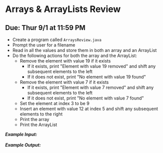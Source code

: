 # Arrays & ArrayLists Review

## Due: Thur 9/1 at 11:59 PM

- Create a program called `ArraysReview.java`
- Prompt the user for a filename
- Read in all the values and store them in both an array and an ArrayList
- Do the following actions for both the array and the ArrayList:
  - Remove the element with value 19 if it exists
    - If it exists, print "Element with value 19 removed" and shift any subsequent elements to the left
    - If it does not exist, print "No element with value 19 found"
  - Remove the element with value 7 if it exists
    - If it exists, print "Element with value 7 removed" and shift any subsequent elements to the left
    - If it does not exist, print "No element with value 7 found"
  - Set the element at index 3 to be 9
  - Insert an element with value 12 at index 5 and shift any subsequent elements to the right
  - Print the array
  - Print the ArrayList

***Example Input:***\
\
***Example Output:***
